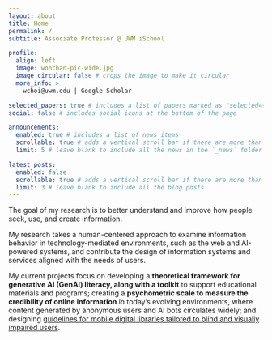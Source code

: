 ```yaml
---
layout: about
title: Home
permalink: /
subtitle: Associate Professor @ UWM iSchool

profile:
  align: left
  image: wonchan-pic-wide.jpg
  image_circular: false # crops the image to make it circular
  more_info: > 
    wchoi@uwm.edu | Google Scholar

selected_papers: true # includes a list of papers marked as "selected={true}"
social: false # includes social icons at the bottom of the page

announcements:
  enabled: true # includes a list of news items
  scrollable: true # adds a vertical scroll bar if there are more than 3 news items
  limit: 5 # leave blank to include all the news in the `_news` folder

latest_posts:
  enabled: false
  scrollable: true # adds a vertical scroll bar if there are more than 3 new posts items
  limit: 3 # leave blank to include all the blog posts
---
```


The goal of my research is to better understand and improve how people seek, use, and create information. 

My research takes a human-centered approach to examine information behavior in technology-mediated environments, such as the web and AI-powered systems, and contribute the design of information systems and services aligned with the needs of users.

My current projects focus on developing a **theoretical framework for generative AI (GenAI) literacy, along with a toolkit** to support educational materials and programs; creating a **psychometric scale to measure the credibility of online information** in today’s evolving environments, where content generated by anonymous users and AI bots circulates widely; and designing [guidelines for mobile digital libraries tailored to blind and visually impaired users](https://sites.uwm.edu/mdlaug/).
